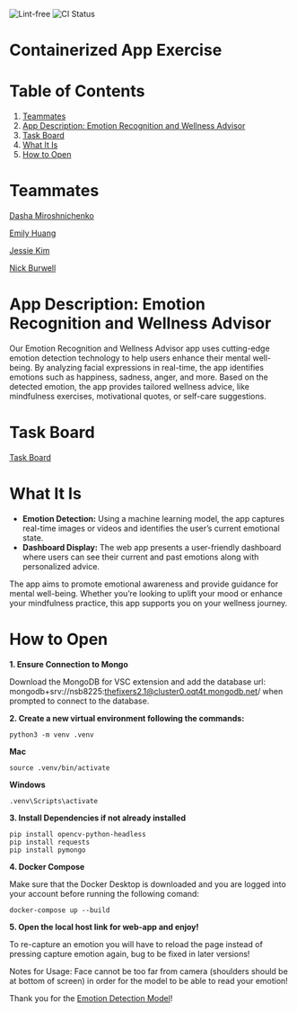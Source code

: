 ![Lint-free](https://github.com/nyu-software-engineering/containerized-app-exercise/actions/workflows/lint.yml/badge.svg)
![CI Status](https://github.com/software-students-fall2024/4-containers-fixers2-1/actions/workflows/ci.yml/badge.svg)

# Containerized App Exercise

# Table of Contents
1. [Teammates](#teammates)  
2. [App Description: Emotion Recognition and Wellness Advisor](#app-description-emotion-recognition-and-wellness-advisor)  
3. [Task Board](#task-board)
4. [What It Is](#what-it-is)
5. [How to Open](#how-to-open)

# Teammates 

[Dasha Miroshnichenko](https://github.com/dm5198)

[Emily Huang](https://github.com/emilyjhuang)

[Jessie Kim](https://github.com/jessiekim0)

[Nick Burwell](https://github.com/nickburwell)

# App Description: Emotion Recognition and Wellness Advisor

Our Emotion Recognition and Wellness Advisor app uses cutting-edge emotion detection technology to help users enhance their mental well-being. By analyzing facial expressions in real-time, the app identifies emotions such as happiness, sadness, anger, and more. Based on the detected emotion, the app provides tailored wellness advice, like mindfulness exercises, motivational quotes, or self-care suggestions.

# Task Board

[Task Board](https://github.com/orgs/software-students-fall2024/projects/105)


# What It Is

- **Emotion Detection:** Using a machine learning model, the app captures real-time images or videos and identifies the user’s current emotional state.
- **Dashboard Display:** The web app presents a user-friendly dashboard where users can see their current and past emotions along with personalized advice.

The app aims to promote emotional awareness and provide guidance for mental well-being. Whether you’re looking to uplift your mood or enhance your mindfulness practice, this app supports you on your wellness journey.

# How to Open

**1. Ensure Connection to Mongo**

Download the MongoDB for VSC extension and add the database url: mongodb+srv://nsb8225:thefixers2.1@cluster0.oqt4t.mongodb.net/ when prompted to connect to the database.

**2. Create a new virtual environment following the commands:**

```
python3 -m venv .venv

```

**Mac** 
```
source .venv/bin/activate
```

**Windows**
```
.venv\Scripts\activate
```

**3. Install Dependencies if not already installed**

```
pip install opencv-python-headless
pip install requests
pip install pymongo
```

**4. Docker Compose**

Make sure that the Docker Desktop is downloaded and you are logged into your account before running the following comand:

```
docker-compose up --build

```

**5. Open the local host link for web-app and enjoy!**

To re-capture an emotion you will have to reload the page instead of pressing capture emotion again, bug to be fixed in later versions!

Notes for Usage: Face cannot be too far from camera (shoulders should be at bottom of screen) in order for the model to be able to read your emotion!

Thank you for the [Emotion Detection Model](https://www.kaggle.com/datasets/abhisheksingh016/machine-model-for-emotion-detection)!
